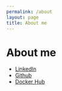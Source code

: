 ```yaml
---
permalink: /about
layout: page
title: About me
---
```


# About me

- [LinkedIn](https://www.linkedin.com/in/mourik)
- [Github](https://www.github.com/bchm)
- [Docker Hub](https://hub.docker.com/u/bastiaansd)